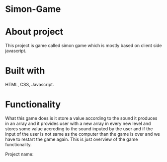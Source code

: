 # Simon-Game

# About project
 This project is game called simon game which is mostly based on client side javascript.

# Built with 
HTML, CSS, Javascript.

# Functionality
What this game does is it store a value according to the sound it produces in an array and it provides user with a new array in every new level and stores some value accroding to the sound inputed by the user and if the input of the user is not same as the computer than the game is over and we have to restart the game again.
This is just overview of the game functionality.

Project name:
